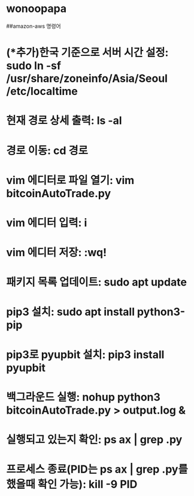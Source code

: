 # wonoopapa
##amazon-aws 명령어
# (*추가)한국 기준으로 서버 시간 설정: sudo ln -sf /usr/share/zoneinfo/Asia/Seoul /etc/localtime
# 현재 경로 상세 출력: ls -al
# 경로 이동: cd 경로
# vim 에디터로 파일 열기: vim bitcoinAutoTrade.py
# vim 에디터 입력: i
# vim 에디터 저장: :wq!
# 패키지 목록 업데이트: sudo apt update
# pip3 설치: sudo apt install python3-pip
# pip3로 pyupbit 설치: pip3 install pyupbit
# 백그라운드 실행: nohup python3 bitcoinAutoTrade.py > output.log &
# 실행되고 있는지 확인: ps ax | grep .py
# 프로세스 종료(PID는 ps ax | grep .py를 했을때 확인 가능): kill -9 PID
